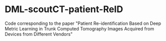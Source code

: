 # DML-scoutCT-patient-ReID
Code corresponding to the paper "Patient Re-identification Based on Deep Metric Learning in Trunk Computed Tomography Images Acquired from Devices from Different Vendors"

